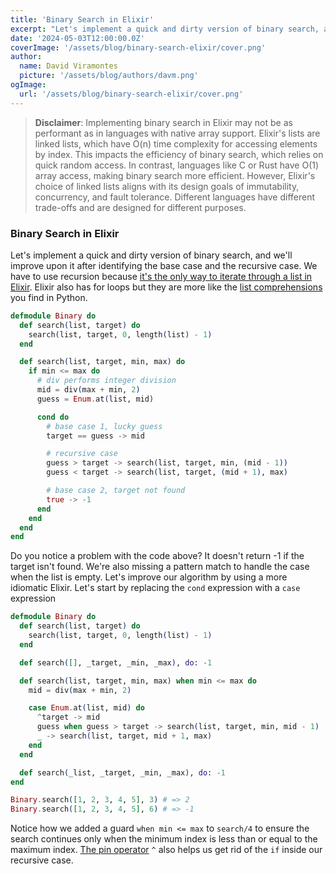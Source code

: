 ```yaml
---
title: 'Binary Search in Elixir'
excerpt: "Let's implement a quick and dirty version of binary search, and we'll improve upon it after identifying the base case and the recursive case."
date: '2024-05-03T12:00:00.0Z'
coverImage: '/assets/blog/binary-search-elixir/cover.png'
author:
  name: David Viramontes
  picture: '/assets/blog/authors/davm.png'
ogImage:
  url: '/assets/blog/binary-search-elixir/cover.png'
---
```


> **Disclaimer**: Implementing binary search in Elixir may not be as performant as in languages with native array support. Elixir's lists are linked lists, which have O(n) time complexity for accessing elements by index. This impacts the efficiency of binary search, which relies on quick random access. In contrast, languages like C or Rust have O(1) array access, making binary search more efficient. However, Elixir's choice of linked lists aligns with its design goals of immutability, concurrency, and fault tolerance. Different languages have different trade-offs and are designed for different purposes.

### Binary Search in Elixir

Let's implement a quick and dirty version of binary search, and we'll improve upon it after identifying the base case and the recursive case. We have to use recursion because [it's the only way to iterate through a list in Elixir](https://hexdocs.pm/elixir/recursion.html). Elixir also has for loops but they are more like the [list comprehensions](https://hashrocket.com/blog/posts/elixir-for-loops-go-beyond-comprehension) you find in Python.

```elixir
defmodule Binary do
  def search(list, target) do
    search(list, target, 0, length(list) - 1)
  end

  def search(list, target, min, max) do
    if min <= max do
      # div performs integer division
      mid = div(max + min, 2)
      guess = Enum.at(list, mid)

      cond do
        # base case 1, lucky guess
        target == guess -> mid

        # recursive case
        guess > target -> search(list, target, min, (mid - 1))
        guess < target -> search(list, target, (mid + 1), max)

        # base case 2, target not found
        true -> -1
      end
    end
  end
end
```

Do you notice a problem with the code above? It doesn't return -1 if the target isn't found. We're also missing a pattern match to handle the case when the list is empty. Let's improve our algorithm by using a more idiomatic Elixir. Let's start by replacing the `cond` expression with a `case` expression

```elixir
defmodule Binary do
  def search(list, target) do
    search(list, target, 0, length(list) - 1)
  end

  def search([], _target, _min, _max), do: -1

  def search(list, target, min, max) when min <= max do
    mid = div(max + min, 2)

    case Enum.at(list, mid) do
      ^target -> mid
      guess when guess > target -> search(list, target, min, mid - 1)
      _ -> search(list, target, mid + 1, max)
    end
  end

  def search(_list, _target, _min, _max), do: -1
end

Binary.search([1, 2, 3, 4, 5], 3) # => 2
Binary.search([1, 2, 3, 4, 5], 6) # => -1
```

Notice how we added a guard `when min <= max` to `search/4` to ensure the search continues only when the minimum index is less than or equal to the maximum index. [The pin operator](https://hexdocs.pm/elixir/pattern-matching.html#the-pin-operator) `^` also helps us get rid of the `if` inside our recursive case.
